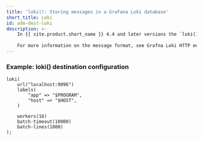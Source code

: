 ```yaml
---
title: 'loki(): Storing messages in a Grafana Loki database'
short_title: Loki
id: adm-dest-loki
description: >-
    In {{ site.product.short_name }} 4.4 and later versions the `loki()` destination can be used to send log data to Grafana Loki. 
    
    For more information on the message format, see Grafna Loki HTTP endpoint.
---
```


### Example: loki() destination configuration

```config
loki(
    url("localhost:9096")
    labels(
        "app" => "$PROGRAM",
        "host" => "$HOST",
    )

    workers(16)
    batch-timeout(10000)
    batch-lines(1000)
);
```
